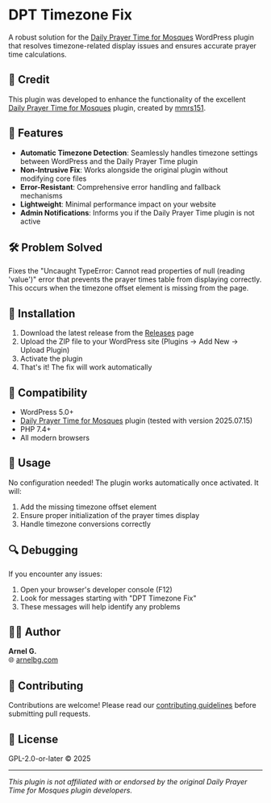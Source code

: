 # DPT Timezone Fix

A robust solution for the [Daily Prayer Time for Mosques](https://wordpress.org/plugins/daily-prayer-time-for-mosques/) WordPress plugin that resolves timezone-related display issues and ensures accurate prayer time calculations.

## 🙏 Credit

This plugin was developed to enhance the functionality of the excellent [Daily Prayer Time for Mosques](https://wordpress.org/plugins/daily-prayer-time-for-mosques/) plugin, created by [mmrs151](http://mmrs151.wordpress.com).

## 🚀 Features

- **Automatic Timezone Detection**: Seamlessly handles timezone settings between WordPress and the Daily Prayer Time plugin
- **Non-Intrusive Fix**: Works alongside the original plugin without modifying core files
- **Error-Resistant**: Comprehensive error handling and fallback mechanisms
- **Lightweight**: Minimal performance impact on your website
- **Admin Notifications**: Informs you if the Daily Prayer Time plugin is not active

## 🛠️ Problem Solved

Fixes the "Uncaught TypeError: Cannot read properties of null (reading 'value')" error that prevents the prayer times table from displaying correctly. This occurs when the timezone offset element is missing from the page.

## 🔧 Installation

1. Download the latest release from the [Releases](https://github.com/TR-Digital-Services/DPT-Timezone-Fix/releases) page
2. Upload the ZIP file to your WordPress site (Plugins → Add New → Upload Plugin)
3. Activate the plugin
4. That's it! The fix will work automatically

## 🧪 Compatibility

- WordPress 5.0+
- [Daily Prayer Time for Mosques](https://wordpress.org/plugins/daily-prayer-time-for-mosques/) plugin (tested with version 2025.07.15)
- PHP 7.4+
- All modern browsers

## 📝 Usage

No configuration needed! The plugin works automatically once activated. It will:

1. Add the missing timezone offset element
2. Ensure proper initialization of the prayer times display
3. Handle timezone conversions correctly

## 🔍 Debugging

If you encounter any issues:

1. Open your browser's developer console (F12)
2. Look for messages starting with "DPT Timezone Fix"
3. These messages will help identify any problems

## 👨‍💻 Author

**Arnel G.**  
🌐 [arnelbg.com](https://arnelbg.com/)

## 🤝 Contributing

Contributions are welcome! Please read our [contributing guidelines](CONTRIBUTING.md) before submitting pull requests.

## 📜 License

GPL-2.0-or-later © 2025

---

*This plugin is not affiliated with or endorsed by the original Daily Prayer Time for Mosques plugin developers.*
